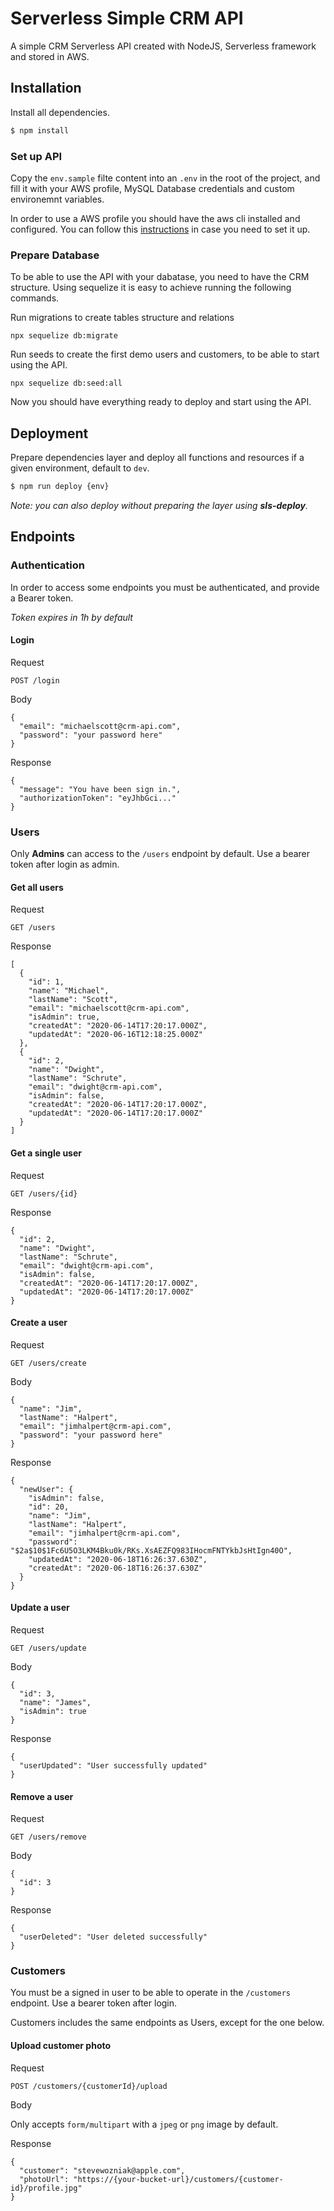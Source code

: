 # Serverless Simple CRM API
A simple CRM Serverless API created with NodeJS, Serverless framework and stored in AWS.

## Installation

Install all dependencies.

```sh
$ npm install
```
### Set up API

Copy the `env.sample` filte content into an `.env` in the root of the project, and fill it with your AWS profile, MySQL Database credentials and custom environemnt variables.

In order to use a AWS profile you should have the aws cli installed and configured. You can follow this [instructions](https://docs.aws.amazon.com/cli/latest/userguide/cli-chap-configure.html) in case you need to set it up.

### Prepare Database

To be able to use the API with your dabatase, you need to have the CRM structure. Using sequelize it is easy to achieve running the following commands.

Run migrations to create tables structure and relations
```
npx sequelize db:migrate
```

Run seeds to create the first demo users and customers, to be able to start using the API.
```
npx sequelize db:seed:all
```

Now you should have everything ready to deploy and start using the API.

## Deployment

Prepare dependencies layer and deploy all functions and resources if a given environment, default to `dev`.

```sh
$ npm run deploy {env}
```

_Note: you can also deploy without preparing the layer using **sls-deploy**._

## Endpoints

### Authentication

In order to access some endpoints you must be authenticated, and provide a Bearer token.

_Token expires in 1h by default_
#### Login
Request
```
POST /login
```
Body
```
{
  "email": "michaelscott@crm-api.com",
  "password": "your password here"
}
```
Response
```
{
  "message": "You have been sign in.",
  "authorizationToken": "eyJhbGci..."
}
```

### Users

Only **Admins** can access to the `/users` endpoint by default. Use a bearer token after login as admin.

#### Get all users
Request
```
GET /users
```
Response
```
[
  {
    "id": 1,
    "name": "Michael",
    "lastName": "Scott",
    "email": "michaelscott@crm-api.com",
    "isAdmin": true,
    "createdAt": "2020-06-14T17:20:17.000Z",
    "updatedAt": "2020-06-16T12:18:25.000Z"
  },
  {
    "id": 2,
    "name": "Dwight",
    "lastName": "Schrute",
    "email": "dwight@crm-api.com",
    "isAdmin": false,
    "createdAt": "2020-06-14T17:20:17.000Z",
    "updatedAt": "2020-06-14T17:20:17.000Z"
  }
]
```

#### Get a single user
Request
```
GET /users/{id}
```
Response
```
{
  "id": 2,
  "name": "Dwight",
  "lastName": "Schrute",
  "email": "dwight@crm-api.com",
  "isAdmin": false,
  "createdAt": "2020-06-14T17:20:17.000Z",
  "updatedAt": "2020-06-14T17:20:17.000Z"
}
```

#### Create a user
Request
```
GET /users/create
```
Body
```
{
  "name": "Jim",
  "lastName": "Halpert",
  "email": "jimhalpert@crm-api.com",
  "password": "your password here"
}
```
Response
```
{
  "newUser": {
    "isAdmin": false,
    "id": 20,
    "name": "Jim",
    "lastName": "Halpert",
    "email": "jimhalpert@crm-api.com",
    "password": "$2a$10$1Fc6U5O3LKM4Bku0k/RKs.XsAEZFQ983IHocmFNTYkbJsHtIgn40O",
    "updatedAt": "2020-06-18T16:26:37.630Z",
    "createdAt": "2020-06-18T16:26:37.630Z"
  }
}
```

#### Update a user
Request
```
GET /users/update
```
Body
```
{
  "id": 3,
  "name": "James",
  "isAdmin": true
}
```
Response
```
{
  "userUpdated": "User successfully updated"
}
```

#### Remove a user
Request
```
GET /users/remove
```
Body
```
{
  "id": 3
}
```
Response
```
{
  "userDeleted": "User deleted successfully"
}
```

### Customers

You must be a signed in user to be able to operate in the `/customers` endpoint. Use a bearer token after login.

Customers includes the same endpoints as Users, except for the one below.

#### Upload customer photo
Request
```
POST /customers/{customerId}/upload
```
Body

Only accepts `form/multipart` with a `jpeg` or `png` image by default.

Response
```
{
  "customer": "stevewozniak@apple.com",
  "photoUrl": "https://{your-bucket-url}/customers/{customer-id}/profile.jpg"
}
```